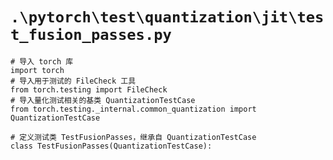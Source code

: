 # `.\pytorch\test\quantization\jit\test_fusion_passes.py`

```
# 导入 torch 库
import torch
# 导入用于测试的 FileCheck 工具
from torch.testing import FileCheck
# 导入量化测试相关的基类 QuantizationTestCase
from torch.testing._internal.common_quantization import QuantizationTestCase

# 定义测试类 TestFusionPasses，继承自 QuantizationTestCase
class TestFusionPasses(QuantizationTestCase):
```